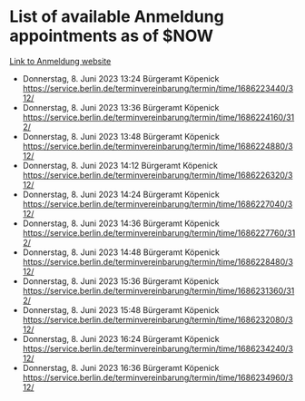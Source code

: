 # List of available Anmeldung appointments as of $NOW
[Link to Anmeldung website](https://service.berlin.de/terminvereinbarung/termin/tag.php?termin=1&anliegen[]=120686&dienstleisterlist=122210,122217,327316,122219,327312,122227,327314,122231,327346,122243,327348,122254,122252,329742,122260,329745,122262,329748,122271,327278,122273,327274,122277,327276,330436,122280,327294,122282,327290,122284,327292,122291,327270,122285,327266,122286,327264,122296,327268,150230,329760,122297,327286,122294,327284,122312,329763,122314,329775,122304,327330,122311,327334,122309,327332,317869,122281,327352,122279,329772,122283,122276,327324,122274,327326,122267,329766,122246,327318,122251,327320,122257,327322,122208,327298,122226,327300&herkunft=http%3A%2F%2Fservice.berlin.de%2Fdienstleistung%2F120686%2F)
- Donnerstag, 8. Juni 2023 13:24 Bürgeramt Köpenick https://service.berlin.de/terminvereinbarung/termin/time/1686223440/312/
- Donnerstag, 8. Juni 2023 13:36 Bürgeramt Köpenick https://service.berlin.de/terminvereinbarung/termin/time/1686224160/312/
- Donnerstag, 8. Juni 2023 13:48 Bürgeramt Köpenick https://service.berlin.de/terminvereinbarung/termin/time/1686224880/312/
- Donnerstag, 8. Juni 2023 14:12 Bürgeramt Köpenick https://service.berlin.de/terminvereinbarung/termin/time/1686226320/312/
- Donnerstag, 8. Juni 2023 14:24 Bürgeramt Köpenick https://service.berlin.de/terminvereinbarung/termin/time/1686227040/312/
- Donnerstag, 8. Juni 2023 14:36 Bürgeramt Köpenick https://service.berlin.de/terminvereinbarung/termin/time/1686227760/312/
- Donnerstag, 8. Juni 2023 14:48 Bürgeramt Köpenick https://service.berlin.de/terminvereinbarung/termin/time/1686228480/312/
- Donnerstag, 8. Juni 2023 15:36 Bürgeramt Köpenick https://service.berlin.de/terminvereinbarung/termin/time/1686231360/312/
- Donnerstag, 8. Juni 2023 15:48 Bürgeramt Köpenick https://service.berlin.de/terminvereinbarung/termin/time/1686232080/312/
- Donnerstag, 8. Juni 2023 16:24 Bürgeramt Köpenick https://service.berlin.de/terminvereinbarung/termin/time/1686234240/312/
- Donnerstag, 8. Juni 2023 16:36 Bürgeramt Köpenick https://service.berlin.de/terminvereinbarung/termin/time/1686234960/312/
